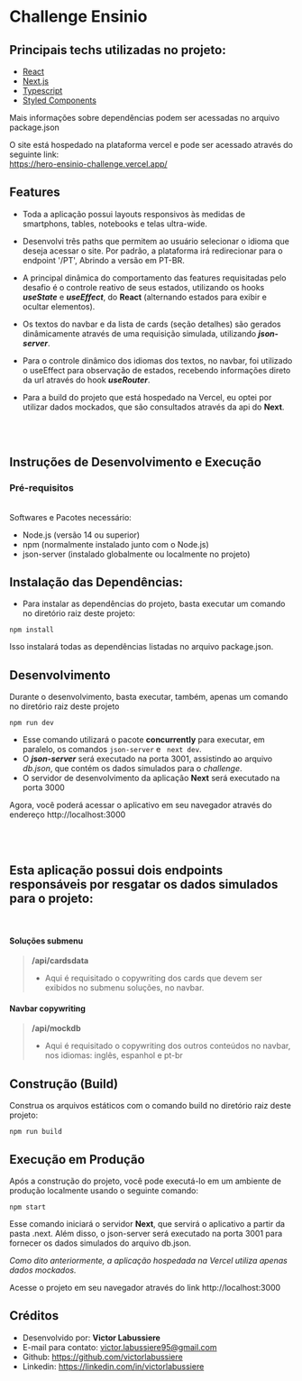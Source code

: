 # Challenge Ensinio

## Principais techs utilizadas no projeto:

- [React](https://reactjs.org)
- [Next.js](https://nextjs.org)
- [Typescript](https://https://www.typescriptlang.org)
- [Styled Components](https://styled-components.com)
  
Mais informações sobre dependências podem ser acessadas no arquivo package.json

O site está hospedado na plataforma vercel e pode ser acessado através do seguinte link:\
<a target="_blank"> https://hero-ensinio-challenge.vercel.app/ </a>

## Features
- Toda a aplicação possui layouts responsivos às medidas de smartphons, tables, notebooks e telas ultra-wide.

- Desenvolvi três paths que permitem ao usuário selecionar o idioma que deseja acessar o site. Por padrão, a plataforma irá redirecionar para o endpoint '/PT', Abrindo a versão em PT-BR.

- A principal dinâmica do comportamento das features requisitadas pelo desafio é o controle reativo de seus estados, utilizando os hooks ***useState*** e ***useEffect***, do **React** (alternando estados para exibir e ocultar elementos).

- Os textos do navbar e da lista de cards (seção detalhes) são gerados dinâmicamente através de uma requisição simulada, utilizando ***json-server***.

- Para o controle dinâmico dos idiomas dos textos, no navbar, foi utilizado o useEffect para observação de estados, recebendo informações direto da url através do hook ***useRouter***.

- Para a build do projeto que está hospedado na Vercel, eu optei por utilizar dados mockados, que são consultados através da api do **Next**.
</br>
</br>

## Instruções de Desenvolvimento e Execução

### Pré-requisitos
\
Softwares e Pacotes necessário:
- Node.js (versão 14 ou superior)
- npm (normalmente instalado junto com o Node.js)
- json-server (instalado globalmente ou localmente no projeto)

## Instalação das Dependências:
- Para instalar as dependências do projeto, basta executar um comando no diretório raiz deste projeto:

```
npm install
```
Isso instalará todas as dependências listadas no arquivo package.json.

## Desenvolvimento
Durante o desenvolvimento, basta executar, também, apenas um comando no diretório raiz deste projeto

```
npm run dev
```
- Esse comando utilizará o pacote **concurrently** para executar, em paralelo, os comandos ``json-server`` e `` next dev``.
- O ***json-server*** será executado na porta 3001, assistindo ao arquivo *db.json*, que contém os dados simulados para o *challenge*.
- O servidor de desenvolvimento da aplicação **Next** será executado na porta 3000

Agora, você poderá acessar o aplicativo em seu navegador através do endereço <a target='_blank'>http://localhost:3000</a>

<br>
<br>

## Esta aplicação possui dois endpoints responsáveis por resgatar os dados simulados para o projeto:

</br>

#### **Soluções submenu**
> **/api/cardsdata**
> - Aqui é requisitado o copywriting dos cards que devem ser exibidos no submenu soluções, no navbar.

#### **Navbar copywriting**
> **/api/mockdb**
> - Aqui é requisitado o copywriting dos outros conteúdos no navbar, nos idiomas: inglês, espanhol e pt-br

## Construção (Build)
Construa os arquivos estáticos com o comando build no diretório raiz deste projeto:
```
npm run build
```

## Execução em Produção
Após a construção do projeto, você pode executá-lo em um ambiente de produção localmente usando o seguinte comando:

```
npm start
```
Esse comando iniciará o servidor **Next**, que servirá o aplicativo a partir da pasta .next. Além disso, o json-server será executado na porta 3001 para fornecer os dados simulados do arquivo db.json.

*Como dito anteriormente, a aplicação hospedada na Vercel utiliza apenas dados mockados.*

Acesse o projeto em seu navegador através do link http://localhost:3000

## Créditos
- Desenvolvido por: **Victor Labussiere**
- E-mail para contato: victor.labussiere95@gmail.com
- Github: https://github.com/victorlabussiere
- Linkedin: https://linkedin.com/in/victorlabussiere